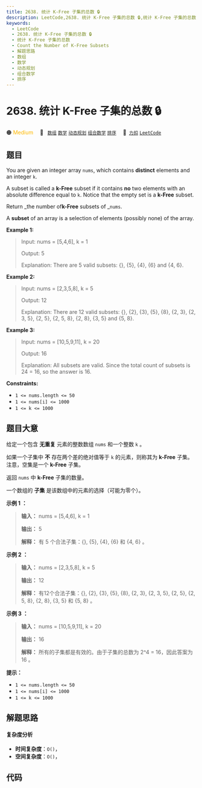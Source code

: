 ```yaml
---
title: 2638. 统计 K-Free 子集的总数 🔒
description: LeetCode,2638. 统计 K-Free 子集的总数 🔒,统计 K-Free 子集的总数,Count the Number of K-Free Subsets,解题思路,数组,数学,动态规划,组合数学,排序
keywords:
  - LeetCode
  - 2638. 统计 K-Free 子集的总数 🔒
  - 统计 K-Free 子集的总数
  - Count the Number of K-Free Subsets
  - 解题思路
  - 数组
  - 数学
  - 动态规划
  - 组合数学
  - 排序
---
```


# 2638. 统计 K-Free 子集的总数 🔒

🟠 <font color=#ffb800>Medium</font>&emsp; 🔖&ensp; [`数组`](/tag/array.md) [`数学`](/tag/math.md) [`动态规划`](/tag/dynamic-programming.md) [`组合数学`](/tag/combinatorics.md) [`排序`](/tag/sorting.md)&emsp; 🔗&ensp;[`力扣`](https://leetcode.cn/problems/count-the-number-of-k-free-subsets) [`LeetCode`](https://leetcode.com/problems/count-the-number-of-k-free-subsets)

## 题目

You are given an integer array `nums`, which contains **distinct** elements
and an integer `k`.

A subset is called a **k-Free** subset if it contains **no** two elements with
an absolute difference equal to `k`. Notice that the empty set is a **k-Free**
subset.

Return _the number of**k-Free** subsets of _`nums`.

A **subset** of an array is a selection of elements (possibly none) of the
array.



**Example 1:**

> Input: nums = [5,4,6], k = 1
> 
> Output: 5
> 
> Explanation: There are 5 valid subsets: {}, {5}, {4}, {6} and {4, 6}.

**Example 2:**

> Input: nums = [2,3,5,8], k = 5
> 
> Output: 12
> 
> Explanation: There are 12 valid subsets: {}, {2}, {3}, {5}, {8}, {2, 3}, {2, 3, 5}, {2, 5}, {2, 5, 8}, {2, 8}, {3, 5} and {5, 8}.

**Example 3:**

> Input: nums = [10,5,9,11], k = 20
> 
> Output: 16
> 
> Explanation: All subsets are valid. Since the total count of subsets is 24 = 16, so the answer is 16. 

**Constraints:**

  * `1 <= nums.length <= 50`
  * `1 <= nums[i] <= 1000`
  * `1 <= k <= 1000`


## 题目大意

给定一个包含 **无重复** 元素的整数数组 `nums` 和一个整数 `k` 。

如果一个子集中 **不** 存在两个差的绝对值等于 `k` 的元素，则称其为 **k-Free** 子集。注意，空集是一个 **k-Free** 子集。

返回 `nums` 中 **k-Free** 子集的数量。

一个数组的 **子集** 是该数组中的元素的选择（可能为零个）。



**示例 1 ：**

> 
> 
> 
> 
> 
> **输入：** nums = [5,4,6], k = 1
> 
> **输出：** 5
> 
> **解释：** 有 5 个合法子集：{}, {5}, {4}, {6} 和 {4, 6} 。
> 
> 

**示例 2 ：**

> 
> 
> 
> 
> 
> **输入：** nums = [2,3,5,8], k = 5
> 
> **输出：** 12
> 
> **解释：** 有12个合法子集：{}, {2}, {3}, {5}, {8}, {2, 3}, {2, 3, 5}, {2, 5}, {2, 5, 8}, {2, 8}, {3, 5} 和 {5, 8} 。
> 
> 

**示例 3 ：**

> 
> 
> 
> 
> 
> **输入：** nums = [10,5,9,11], k = 20
> 
> **输出：** 16
> 
> **解释：** 所有的子集都是有效的。由于子集的总数为 2^4 = 16，因此答案为 16 。
> 
> 



**提示：**

  * `1 <= nums.length <= 50`
  * `1 <= nums[i] <= 1000`
  * `1 <= k <= 1000`


## 解题思路

#### 复杂度分析

- **时间复杂度**：`O()`，
- **空间复杂度**：`O()`，

## 代码

```javascript

```